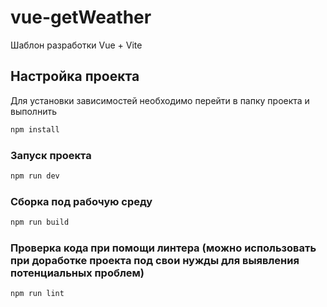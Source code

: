 # vue-getWeather

Шаблон разработки Vue + Vite

## Настройка проекта

Для установки зависимостей необходимо перейти в папку проекта и выполнить

```sh
npm install
```

### Запуск проекта

```sh
npm run dev
```

### Сборка под рабочую среду

```sh
npm run build
```

### Проверка кода при помощи линтера (можно использовать при доработке проекта под свои нужды для выявления потенциальных проблем)

```sh
npm run lint
```
